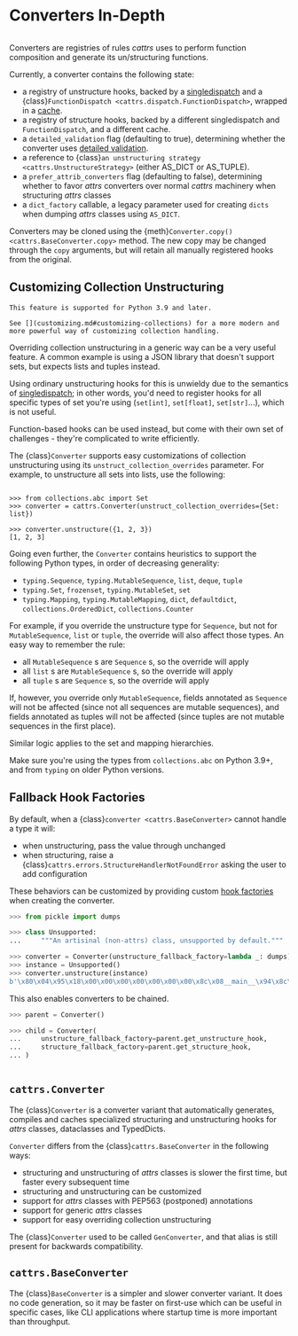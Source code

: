 # Converters In-Depth
```{currentmodule} cattrs
```

Converters are registries of rules _cattrs_ uses to perform function composition and generate its un/structuring functions.

Currently, a converter contains the following state:

- a registry of unstructure hooks, backed by a [singledispatch](https://docs.python.org/3/library/functools.html#functools.singledispatch) and a {class}`FunctionDispatch <cattrs.dispatch.FunctionDispatch>`, wrapped in a [cache](https://docs.python.org/3/library/functools.html#functools.cache).
- a registry of structure hooks, backed by a different singledispatch and `FunctionDispatch`, and a different cache.
- a `detailed_validation` flag (defaulting to true), determining whether the converter uses [detailed validation](validation.md#detailed-validation).
- a reference to {class}`an unstructuring strategy <cattrs.UnstructureStrategy>` (either AS_DICT or AS_TUPLE).
- a `prefer_attrib_converters` flag (defaulting to false), determining whether to favor _attrs_ converters over normal _cattrs_ machinery when structuring _attrs_ classes
- a `dict_factory` callable, a legacy parameter used for creating `dicts` when dumping _attrs_ classes using `AS_DICT`.

Converters may be cloned using the {meth}`Converter.copy() <cattrs.BaseConverter.copy>` method.
The new copy may be changed through the `copy` arguments, but will retain all manually registered hooks from the original.


## Customizing Collection Unstructuring

```{important}
This feature is supported for Python 3.9 and later.
```

```{tip}
See [](customizing.md#customizing-collections) for a more modern and more powerful way of customizing collection handling.
```

Overriding collection unstructuring in a generic way can be a very useful feature.
A common example is using a JSON library that doesn't support sets, but expects lists and tuples instead.

Using ordinary unstructuring hooks for this is unwieldy due to the semantics of
[singledispatch](https://docs.python.org/3/library/functools.html#functools.singledispatch);
in other words, you'd need to register hooks for all specific types of set you're using (`set[int]`, `set[float]`,
`set[str]`...), which is not useful.

Function-based hooks can be used instead, but come with their own set of challenges - they're complicated to write efficiently.

The {class}`Converter` supports easy customizations of collection unstructuring using its `unstruct_collection_overrides` parameter.
For example, to unstructure all sets into lists, use the following:

```{doctest}

>>> from collections.abc import Set
>>> converter = cattrs.Converter(unstruct_collection_overrides={Set: list})

>>> converter.unstructure({1, 2, 3})
[1, 2, 3]
```

Going even further, the `Converter` contains heuristics to support the following Python types, in order of decreasing generality:

- `typing.Sequence`, `typing.MutableSequence`, `list`, `deque`, `tuple`
- `typing.Set`, `frozenset`, `typing.MutableSet`, `set`
- `typing.Mapping`, `typing.MutableMapping`, `dict`, `defaultdict`, `collections.OrderedDict`, `collections.Counter`

For example, if you override the unstructure type for `Sequence`, but not for `MutableSequence`, `list` or `tuple`, the override will also affect those types.
An easy way to remember the rule:

- all `MutableSequence` s are `Sequence` s, so the override will apply
- all `list` s are `MutableSequence` s, so the override will apply
- all `tuple` s are `Sequence` s, so the override will apply

If, however, you override only `MutableSequence`, fields annotated as `Sequence` will not be affected (since not all sequences are mutable sequences), and fields annotated as tuples will not be affected (since tuples
are not mutable sequences in the first place).

Similar logic applies to the set and mapping hierarchies.

Make sure you're using the types from `collections.abc` on Python 3.9+, and from `typing` on older Python versions.


## Fallback Hook Factories

By default, when a {class}`converter <cattrs.BaseConverter>` cannot handle a type it will:

* when unstructuring, pass the value through unchanged
* when structuring, raise a {class}`cattrs.errors.StructureHandlerNotFoundError` asking the user to add configuration

These behaviors can be customized by providing custom [hook factories](usage.md#using-factory-hooks) when creating the converter.

```python
>>> from pickle import dumps

>>> class Unsupported:
...     """An artisinal (non-attrs) class, unsupported by default."""

>>> converter = Converter(unstructure_fallback_factory=lambda _: dumps)
>>> instance = Unsupported()
>>> converter.unstructure(instance)
b'\x80\x04\x95\x18\x00\x00\x00\x00\x00\x00\x00\x8c\x08__main__\x94\x8c\x04Test\x94\x93\x94)\x81\x94.'
```

This also enables converters to be chained.

```python
>>> parent = Converter()

>>> child = Converter(
...     unstructure_fallback_factory=parent.get_unstructure_hook,
...     structure_fallback_factory=parent.get_structure_hook,
... )
```

```{versionadded} 23.2.0

```

## `cattrs.Converter`

The {class}`Converter` is a converter variant that automatically generates, compiles and caches specialized structuring and unstructuring hooks for _attrs_ classes, dataclasses and TypedDicts.

`Converter` differs from the {class}`cattrs.BaseConverter` in the following ways:

- structuring and unstructuring of _attrs_ classes is slower the first time, but faster every subsequent time
- structuring and unstructuring can be customized
- support for _attrs_ classes with PEP563 (postponed) annotations
- support for generic _attrs_ classes
- support for easy overriding collection unstructuring

The {class}`Converter` used to be called `GenConverter`, and that alias is still present for backwards compatibility.

## `cattrs.BaseConverter`

The {class}`BaseConverter` is a simpler and slower converter variant.
It does no code generation, so it may be faster on first-use which can be useful in specific cases, like CLI applications where startup time is more important than throughput.
